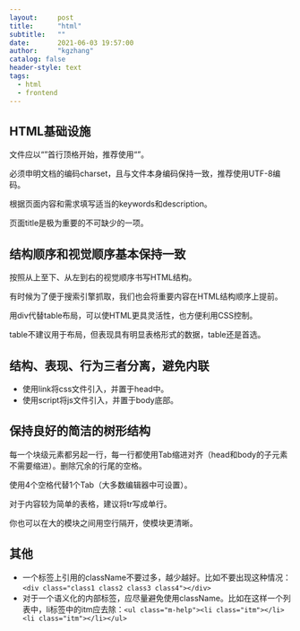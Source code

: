 ```yaml
---
layout:     post
title:      "html"
subtitle:   ""
date:       2021-06-03 19:57:00
author:     "kgzhang"
catalog: false
header-style: text
tags:
  - html
  - frontend
---
```

## HTML基础设施
文件应以“<!DOCTYPE ......>”首行顶格开始，推荐使用“<!DOCTYPE html>”。

必须申明文档的编码charset，且与文件本身编码保持一致，推荐使用UTF-8编码<meta charset="utf-8"/>。

根据页面内容和需求填写适当的keywords和description。

页面title是极为重要的不可缺少的一项。

## 结构顺序和视觉顺序基本保持一致
按照从上至下、从左到右的视觉顺序书写HTML结构。

有时候为了便于搜索引擎抓取，我们也会将重要内容在HTML结构顺序上提前。

用div代替table布局，可以使HTML更具灵活性，也方便利用CSS控制。

table不建议用于布局，但表现具有明显表格形式的数据，table还是首选。

## 结构、表现、行为三者分离，避免内联
+ 使用link将css文件引入，并置于head中。
+  使用script将js文件引入，并置于body底部。

## 保持良好的简洁的树形结构
每一个块级元素都另起一行，每一行都使用Tab缩进对齐（head和body的子元素不需要缩进）。删除冗余的行尾的空格。

使用4个空格代替1个Tab（大多数编辑器中可设置）。

对于内容较为简单的表格，建议将tr写成单行。

你也可以在大的模块之间用空行隔开，使模块更清晰。

## 其他

+ 一个标签上引用的className不要过多，越少越好。比如不要出现这种情况：`<div class="class1 class2 class3 class4"></div>`
+ 对于一个语义化的内部标签，应尽量避免使用className。比如在这样一个列表中，li标签中的itm应去除：`<ul class="m-help"><li class="itm"></li><li class="itm"></li></ul>`
